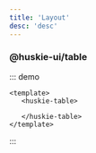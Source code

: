 ```yaml
---
title: 'Layout'
desc: 'desc'
---
```


### @huskie-ui/table

::: demo

```vue
<template>
   <huskie-table>

   </huskie-table>
</template>
```

:::
